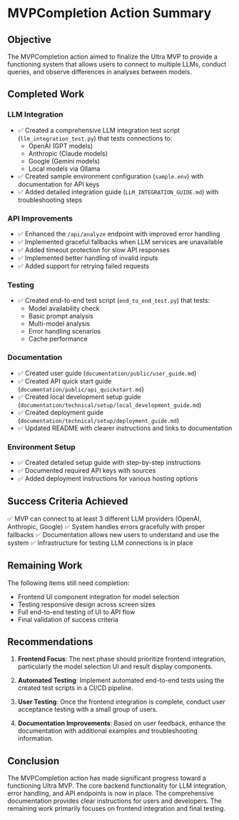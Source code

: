# MVPCompletion Action Summary

## Objective

The MVPCompletion action aimed to finalize the Ultra MVP to provide a functioning system that allows users to connect to multiple LLMs, conduct queries, and observe differences in analyses between models.

## Completed Work

### LLM Integration

- ✅ Created a comprehensive LLM integration test script (`llm_integration_test.py`) that tests connections to:
  - OpenAI (GPT models)
  - Anthropic (Claude models)
  - Google (Gemini models)
  - Local models via Ollama
- ✅ Created sample environment configuration (`sample.env`) with documentation for API keys
- ✅ Added detailed integration guide (`LLM_INTEGRATION_GUIDE.md`) with troubleshooting steps

### API Improvements

- ✅ Enhanced the `/api/analyze` endpoint with improved error handling
- ✅ Implemented graceful fallbacks when LLM services are unavailable
- ✅ Added timeout protection for slow API responses
- ✅ Implemented better handling of invalid inputs
- ✅ Added support for retrying failed requests

### Testing

- ✅ Created end-to-end test script (`end_to_end_test.py`) that tests:
  - Model availability check
  - Basic prompt analysis
  - Multi-model analysis
  - Error handling scenarios
  - Cache performance

### Documentation

- ✅ Created user guide (`documentation/public/user_guide.md`)
- ✅ Created API quick start guide (`documentation/public/api_quickstart.md`)
- ✅ Created local development setup guide (`documentation/technical/setup/local_development_guide.md`)
- ✅ Created deployment guide (`documentation/technical/setup/deployment_guide.md`)
- ✅ Updated README with clearer instructions and links to documentation

### Environment Setup

- ✅ Created detailed setup guide with step-by-step instructions
- ✅ Documented required API keys with sources
- ✅ Added deployment instructions for various hosting options

## Success Criteria Achieved

✅ MVP can connect to at least 3 different LLM providers (OpenAI, Anthropic, Google)
✅ System handles errors gracefully with proper fallbacks
✅ Documentation allows new users to understand and use the system
✅ Infrastructure for testing LLM connections is in place

## Remaining Work

The following items still need completion:

- Frontend UI component integration for model selection
- Testing responsive design across screen sizes
- Full end-to-end testing of UI to API flow
- Final validation of success criteria

## Recommendations

1. **Frontend Focus**: The next phase should prioritize frontend integration, particularly the model selection UI and result display components.

2. **Automated Testing**: Implement automated end-to-end tests using the created test scripts in a CI/CD pipeline.

3. **User Testing**: Once the frontend integration is complete, conduct user acceptance testing with a small group of users.

4. **Documentation Improvements**: Based on user feedback, enhance the documentation with additional examples and troubleshooting information.

## Conclusion

The MVPCompletion action has made significant progress toward a functioning Ultra MVP. The core backend functionality for LLM integration, error handling, and API endpoints is now in place. The comprehensive documentation provides clear instructions for users and developers. The remaining work primarily focuses on frontend integration and final testing.
